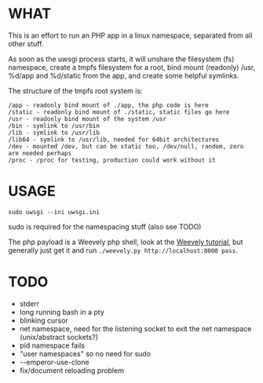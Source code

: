 WHAT
====

This is an effort to run an PHP app in a linux namespace, separated from all other stuff.

As soon as the uwsgi process starts, it will unshare the filesystem (fs) namespace, create a tmpfs filesystem for a
root, bind mount (readonly) /usr, %d/app and %d/static from the app, and create some helpful symlinks.

The structure of the tmpfs root system is:

    /app - readonly bind mount of ./app, the php code is here
    /static - readonly bind mount of ./static, static files go here
    /usr - readonly bind mount of the system /usr
    /bin - symlink to /usr/bin
    /lib - symlink to /usr/lib
    /lib64 - symlink to /usr/lib, needed for 64bit architectures
    /dev - mounted /dev, but can be static too, /dev/null, random, zero are needed perhaps
    /proc - /proc for testing, production could work without it


USAGE
=====

    sudo uwsgi --ini uwsgi.ini

sudo is required for the namespacing stuff (also see TODO)

The php payload is a Weevely php shell, look at the [Weevely tutorial](https://github.com/epinna/Weevely/wiki/Tutorial),
but generally just get it and run `./weevely.py http://localhost:8000 pass`.


TODO
====

 - stderr
 - long running bash in a pty
 - blinking cursor
 - net namespace, need for the listening socket to exit the net namespace (unix/abstract sockets?)
 - pid namespace fails
 - "user namespaces" so no need for sudo
 - --emperor-use-clone
 - fix/document reloading problem
